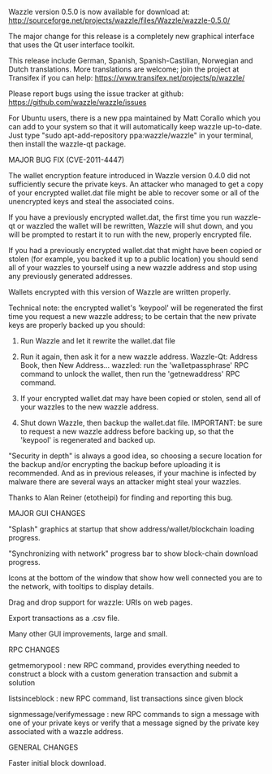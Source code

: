 Wazzle version 0.5.0 is now available for download at:
http://sourceforge.net/projects/wazzle/files/Wazzle/wazzle-0.5.0/

The major change for this release is a completely new graphical interface that uses the Qt user interface toolkit.

This release include German, Spanish, Spanish-Castilian, Norwegian and Dutch translations. More translations are welcome; join the project at Transifex if you can help:
https://www.transifex.net/projects/p/wazzle/

Please report bugs using the issue tracker at github:
https://github.com/wazzle/wazzle/issues

For Ubuntu users, there is a new ppa maintained by Matt Corallo which you can add to your system so that it will automatically keep wazzle up-to-date.  Just type "sudo apt-add-repository ppa:wazzle/wazzle" in your terminal, then install the wazzle-qt package.

MAJOR BUG FIX  (CVE-2011-4447)

The wallet encryption feature introduced in Wazzle version 0.4.0 did not sufficiently secure the private keys. An attacker who
managed to get a copy of your encrypted wallet.dat file might be able to recover some or all of the unencrypted keys and steal the
associated coins.

If you have a previously encrypted wallet.dat, the first time you run wazzle-qt or wazzled the wallet will be rewritten, Wazzle will
shut down, and you will be prompted to restart it to run with the new, properly encrypted file.

If you had a previously encrypted wallet.dat that might have been copied or stolen (for example, you backed it up to a public
location) you should send all of your wazzles to yourself using a new wazzle address and stop using any previously generated addresses.

Wallets encrypted with this version of Wazzle are written properly.

Technical note: the encrypted wallet's 'keypool' will be regenerated the first time you request a new wazzle address; to be certain that the
new private keys are properly backed up you should:

1. Run Wazzle and let it rewrite the wallet.dat file

2. Run it again, then ask it for a new wazzle address.
Wazzle-Qt: Address Book, then New Address...
wazzled: run the 'walletpassphrase' RPC command to unlock the wallet,  then run the 'getnewaddress' RPC command.

3. If your encrypted wallet.dat may have been copied or stolen, send  all of your wazzles to the new wazzle address.

4. Shut down Wazzle, then backup the wallet.dat file.
IMPORTANT: be sure to request a new wazzle address before backing up, so that the 'keypool' is regenerated and backed up.

"Security in depth" is always a good idea, so choosing a secure location for the backup and/or encrypting the backup before uploading it is recommended. And as in previous releases, if your machine is infected by malware there are several ways an attacker might steal your wazzles.

Thanks to Alan Reiner (etotheipi) for finding and reporting this bug.

MAJOR GUI CHANGES

"Splash" graphics at startup that show address/wallet/blockchain loading progress.

"Synchronizing with network" progress bar to show block-chain download progress.

Icons at the bottom of the window that show how well connected you are to the network, with tooltips to display details.

Drag and drop support for wazzle: URIs on web pages.

Export transactions as a .csv file.

Many other GUI improvements, large and small.

RPC CHANGES

getmemorypool : new RPC command, provides everything needed to construct a block with a custom generation transaction and submit a solution

listsinceblock : new RPC command, list transactions since given block

signmessage/verifymessage : new RPC commands to sign a message with one of your private keys or verify that a message signed by the private key associated with a wazzle address.

GENERAL CHANGES

Faster initial block download.
